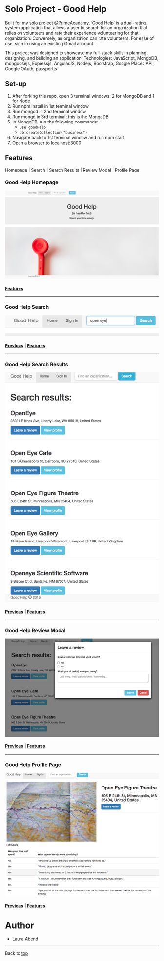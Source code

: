 # <a name="top">Solo Project - Good Help</a>
Built for my solo project [@PrimeAcademy](https://github.com/PrimeAcademy), ‘Good Help’ is a dual-rating system application that allows a user to search for
an organization that relies on volunteers and rate their experience volunteering
for that organization. Conversely, an organization can rate volunteers. For ease of use, sign in using an existing Gmail account.

This project was designed to showcase my full-stack skills in planning, designing, and building an application. Technologies: JavaScript, MongoDB, mongoosejs, Expressjs, AngularJS, Nodejs, Bootstrap, Google Places API, Google OAuth, passportjs

## Set-up
1. After forking this repo, open 3 terminal windows: 2 for MongoDB and 1 for Node
2. Run npm install in 1st terminal window
3. Run mongod in 2nd terminal window
4. Run mongo in 3rd terminal; this is the MongoDB
5. In MongoDB, run the following commands:
    - `use goodHelp`
    - `db.createCollection("business")`
6. Navigate back to 1st terminal window and run npm start
7. Open a browser to localhost:3000

## <a name="features">Features</a>
[Homepage](#homepage) | [Search](#search) | [Search Results](#results) | [Review Modal](#review) | [Profile Page](#profile)

### <a name="homepage">Good Help Homepage</a>
![Good Help](screenshots/homepage.png)
#### [Features](#features)
---

### <a name="search">Good Help Search</a>
![Good Help Search](screenshots/search.png)
#### [Previous](#homepage) | [Features](#features)
---

### <a name="results">Good Help Search Results</a>
![Good Help Search Results](screenshots/searchresults.png)
#### [Previous](#search) | [Features](#features)
---

### <a name="review">Good Help Review Modal</a>
![Good Help Review Modal](screenshots/reviewmodal.png)
#### [Previous](#results) | [Features](#features)
---

### <a name="profile">Good Help Profile Page</a>
![Good Help Profile Page](screenshots/profile.png)
#### [Previous](#review) | [Features](#features)

# Author
- Laura Abend
---
Back to [top](#top)
